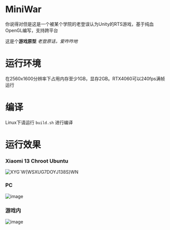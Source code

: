 # MiniWar

你说得对但是这是一个被某个学院的老登误认为Unity的RTS游戏，基于纯血OpenGL编写，支持跨平台

这是个**游戏原型** *老登原话，爱咋咋地*

# 运行环境

在2560x1600分辨率下占用内存至少1GB，显存2GB。RTX4060可以240fps满帧运行

# 编译

Linux下请运行 `build.sh` 进行编译

# 运行效果

### Xiaomi 13 Chroot Ubuntu
![XYG`W{WSXUG7DOYJ138S}WN](https://github.com/user-attachments/assets/2cff8168-c213-486c-b3b5-54435b1cca08)

### PC
![image](https://github.com/user-attachments/assets/0ecedfb1-fef1-459e-83a6-5060e94749a2)

### 游戏内
![image](https://github.com/user-attachments/assets/0d61de0a-8702-4b90-86e6-37a8ece0cfc0)

